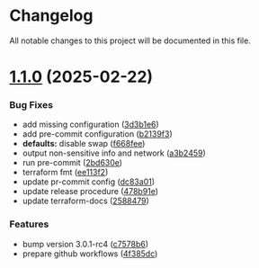 # Changelog

All notable changes to this project will be documented in this file.

# [1.1.0](https://github.com/qts-cloud/terraform-proxmox-lxc/compare/v1.0.0...v1.1.0) (2025-02-22)


### Bug Fixes

* add missing configuration ([3d3b1e6](https://github.com/qts-cloud/terraform-proxmox-lxc/commit/3d3b1e6b322cce8ad93abe760f04c2af86e97e32))
* add pre-commit configuration ([b2139f3](https://github.com/qts-cloud/terraform-proxmox-lxc/commit/b2139f3f9b345bdc0b35c7de18ce45c4507d69ab))
* **defaults:** disable swap ([f668fee](https://github.com/qts-cloud/terraform-proxmox-lxc/commit/f668fee79b52c7282e456ea46364749a8b7fb710))
* output non-sensitive info and network ([a3b2459](https://github.com/qts-cloud/terraform-proxmox-lxc/commit/a3b2459a36c96097ae3f6fff74e8106478c877e8))
* run pre-commit ([2bd630e](https://github.com/qts-cloud/terraform-proxmox-lxc/commit/2bd630e099ea917a7eb853690f74886942e834c9))
* terraform fmt ([ee113f2](https://github.com/qts-cloud/terraform-proxmox-lxc/commit/ee113f297db2e1a1e81778afc9b6bab57263a7c5))
* update pr-commit config ([dc83a01](https://github.com/qts-cloud/terraform-proxmox-lxc/commit/dc83a0198ae21226ea8bae49cc3a025924b5a350))
* update release procedure ([478b91e](https://github.com/qts-cloud/terraform-proxmox-lxc/commit/478b91ecb1ede9f480c922aae440ab1af7ec4d29))
* update terraform-docs ([2588479](https://github.com/qts-cloud/terraform-proxmox-lxc/commit/25884798cec7b1d0c22ce2512bdec7855879447e))


### Features

* bump version 3.0.1-rc4 ([c7578b6](https://github.com/qts-cloud/terraform-proxmox-lxc/commit/c7578b672c738a87d8c7874cc2e83f8e52769f1f))
* prepare github workflows ([4f385dc](https://github.com/qts-cloud/terraform-proxmox-lxc/commit/4f385dc4fb9d4528018eb2eb3d126b0a6164d1f2))
